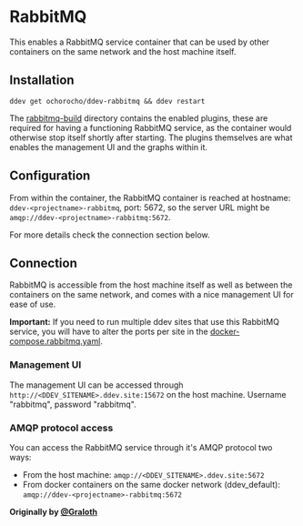# RabbitMQ

This enables a RabbitMQ service container that can be used by other containers on the same network and the host 
machine itself.

## Installation

```
ddev get ochorocho/ddev-rabbitmq && ddev restart
```

The [rabbitmq-build](rabbitmq-build) directory contains the enabled plugins, these are required for having a functioning 
RabbitMQ service, as the container would otherwise stop itself shortly after starting. The plugins themselves are what 
enables the management UI and the graphs within it.

## Configuration

From within the container, the RabbitMQ container is reached at hostname: `ddev-<projectname>-rabbitmq`, port: 5672, so
the server URL might be `amqp://ddev-<projectname>-rabbitmq:5672`.

For more details check the connection section below.

## Connection

RabbitMQ is accessible from the host machine itself as well as between the containers on the same network, and comes 
with a nice management UI for ease of use.

__Important:__ If you need to run multiple ddev sites that use this RabbitMQ service, you will have to alter the ports 
per site in the [docker-compose.rabbitmq.yaml](docker-compose.rabbitmq.yaml).

### Management UI

The management UI can be accessed through `http://<DDEV_SITENAME>.ddev.site:15672` on the host machine. 
Username "rabbitmq", password "rabbitmq".

### AMQP protocol access

You can access the RabbitMQ service through it's AMQP protocol two ways:

* From the host machine: `amqp://<DDEV_SITENAME>.ddev.site:5672`
* From docker containers on the same docker network (ddev_default): `amqp://ddev-<projectname>-rabbitmq:5672`

**Originally by [@Graloth](https://github.com/Graloth)**
